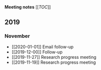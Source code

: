 **Meeting notes**
[[_TOC_]]

## 2019

### November
* [[2020-01-01]] Email follow-up
* [[2019-12-00]] Follow-up
* [[2019-11-27]] Research progress meeting
* [[2019-11-19]] Research progress meeting